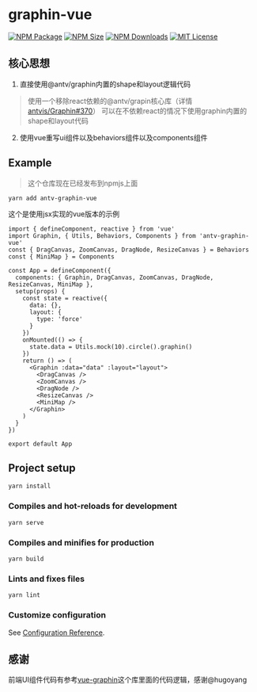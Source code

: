 # graphin-vue

<a href="https://www.npmjs.com/package/antv-graphin-vue"><img alt="NPM Package" src="https://img.shields.io/npm/v/antv-graphin-vue.svg?style=flat-square"></a>
<a href="https://www.npmjs.com/package/antv-graphin-vue"><img alt="NPM Size" src="https://img.shields.io/bundlephobia/minzip/antv-graphin-vue"></a>
<a href="https://www.npmjs.com/package/antv-graphin-vue"><img alt="NPM Downloads" src="https://img.shields.io/npm/dm/antv-graphin-vue?logo=npm&style=flat-square"></a>
<a href="/LICENSE"><img src="https://img.shields.io/github/license/lloydzhou/antv-graphin-vue?style=flat-square" alt="MIT License"></a>

## 核心思想
1. 直接使用@antv/graphin内置的shape和layout逻辑代码
> 使用一个移除react依赖的@antv/grapin核心库（详情[antvis/Graphin#370](https://github.com/antvis/Graphin/pull/370)）
> 可以在不依赖react的情况下使用graphin内置的shape和layout代码

2. 使用vue重写ui组件以及behaviors组件以及components组件

## Example

> 这个仓库现在已经发布到npmjs上面
```
yarn add antv-graphin-vue
```
这个是使用jsx实现的vue版本的示例
```
import { defineComponent, reactive } from 'vue'
import Graphin, { Utils, Behaviors, Components } from 'antv-graphin-vue'
const { DragCanvas, ZoomCanvas, DragNode, ResizeCanvas } = Behaviors
const { MiniMap } = Components

const App = defineComponent({
  components: { Graphin, DragCanvas, ZoomCanvas, DragNode, ResizeCanvas, MiniMap },
  setup(props) {
    const state = reactive({
      data: {},
      layout: {
        type: 'force'
      }
    })
    onMounted(() => {
      state.data = Utils.mock(10).circle().graphin()
    })
    return () => (
      <Graphin :data="data" :layout="layout">
        <DragCanvas />
        <ZoomCanvas />
        <DragNode />
        <ResizeCanvas />
        <MiniMap />
      </Graphin>
    )
  }
})

export default App

```


## Project setup
```
yarn install
```

### Compiles and hot-reloads for development
```
yarn serve
```

### Compiles and minifies for production
```
yarn build
```

### Lints and fixes files
```
yarn lint
```

### Customize configuration
See [Configuration Reference](https://cli.vuejs.org/config/).

## 感谢
前端UI组件代码有参考[vue-graphin](https://www.npmjs.com/package/vue-graphin)这个库里面的代码逻辑，感谢@hugoyang

